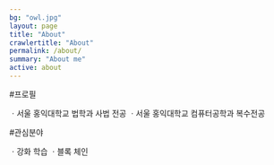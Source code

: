 ```yaml
---
bg: "owl.jpg"
layout: page
title: "About"
crawlertitle: "About"
permalink: /about/
summary: "About me"
active: about
---
```


#프로필

ㆍ서울 홍익대학교 법학과 사법 전공
ㆍ서울 홍익대학교 컴퓨터공학과 복수전공

#관심분야

ㆍ강화 학습
ㆍ블록 체인

